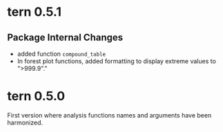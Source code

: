 
# tern 0.5.1

## Package Internal Changes

* added function `compound_table`
* In forest plot functions, added formatting to display extreme values to ">999.9"." 

# tern 0.5.0

First version where analysis functions names and arguments have been harmonized. 